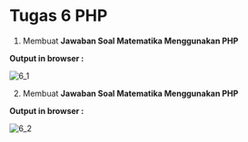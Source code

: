 # Tugas 6 PHP

1. Membuat <b>Jawaban Soal Matematika Menggunakan PHP</b>

<b>Output in browser : </b>

![6_1](https://user-images.githubusercontent.com/92837751/195011257-3a791c40-798a-432f-a66b-f99f7c3f2a56.jpg)

2. Membuat <b>Jawaban Soal Matematika Menggunakan PHP</b>

<b>Output in browser : </b>

![6_2](https://user-images.githubusercontent.com/92837751/195011260-ec8f7e4e-fd98-4c13-835a-f9b12d1aed81.jpg)
